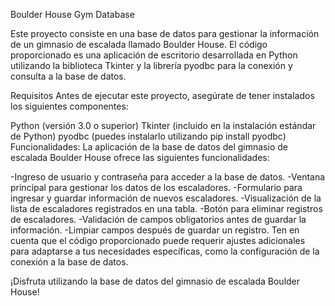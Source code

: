 Boulder House Gym Database


Este proyecto consiste en una base de datos para gestionar la información de un gimnasio de escalada llamado Boulder House. El código proporcionado es una aplicación de escritorio desarrollada en Python utilizando la biblioteca Tkinter y la librería pyodbc para la conexión y consulta a la base de datos.

Requisitos
Antes de ejecutar este proyecto, asegúrate de tener instalados los siguientes componentes:

Python (versión 3.0 o superior)
Tkinter (incluido en la instalación estándar de Python)
pyodbc (puedes instalarlo utilizando pip install pyodbc)
Funcionalidades: 
La aplicación de la base de datos del gimnasio de escalada Boulder House ofrece las siguientes funcionalidades:

-Ingreso de usuario y contraseña para acceder a la base de datos.
-Ventana principal para gestionar los datos de los escaladores.
-Formulario para ingresar y guardar información de nuevos escaladores.
-Visualización de la lista de escaladores registrados en una tabla.
-Botón para eliminar registros de escaladores.
-Validación de campos obligatorios antes de guardar la información.
-Limpiar campos después de guardar un registro.
Ten en cuenta que el código proporcionado puede requerir ajustes adicionales para adaptarse a tus necesidades específicas, como la configuración de la conexión a la base de datos.

¡Disfruta utilizando la base de datos del gimnasio de escalada Boulder House!
